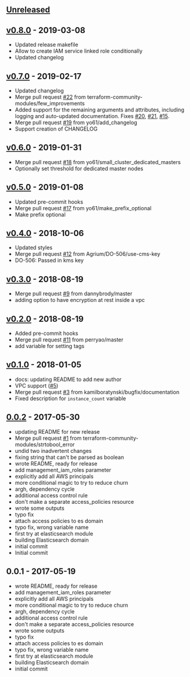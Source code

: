 <a name="unreleased"></a>
## [Unreleased]



<a name="v0.8.0"></a>
## [v0.8.0] - 2019-03-08

- Updated release makefile
- Allow to create IAM service linked role conditionally
- Updated changelog


<a name="v0.7.0"></a>
## [v0.7.0] - 2019-02-17

- Updated changelog
- Merge pull request [#22](https://github.com/terraform-community-modules/tf_aws_elasticsearch/issues/22) from terraform-community-modules/few_improvements
- Added support for the remaining arguments and attributes, including logging and auto-updated documentation. Fixes [#20](https://github.com/terraform-community-modules/tf_aws_elasticsearch/issues/20), [#21](https://github.com/terraform-community-modules/tf_aws_elasticsearch/issues/21), [#15](https://github.com/terraform-community-modules/tf_aws_elasticsearch/issues/15).
- Merge pull request [#19](https://github.com/terraform-community-modules/tf_aws_elasticsearch/issues/19) from yo61/add_changelog
- Support creation of CHANGELOG


<a name="v0.6.0"></a>
## [v0.6.0] - 2019-01-31

- Merge pull request [#18](https://github.com/terraform-community-modules/tf_aws_elasticsearch/issues/18) from yo61/small_cluster_dedicated_masters
- Optionally set threshold for dedicated master nodes


<a name="v0.5.0"></a>
## [v0.5.0] - 2019-01-08

- Updated pre-commit hooks
- Merge pull request [#17](https://github.com/terraform-community-modules/tf_aws_elasticsearch/issues/17) from yo61/make_prefix_optional
- Make prefix optional


<a name="v0.4.0"></a>
## [v0.4.0] - 2018-10-06

- Updated styles
- Merge pull request [#12](https://github.com/terraform-community-modules/tf_aws_elasticsearch/issues/12) from Agrium/DO-506/use-cms-key
- DO-506: Passed in kms key


<a name="v0.3.0"></a>
## [v0.3.0] - 2018-08-19

- Merge pull request [#9](https://github.com/terraform-community-modules/tf_aws_elasticsearch/issues/9) from dannybrody/master
- adding option to have encryption at rest inside a vpc


<a name="v0.2.0"></a>
## [v0.2.0] - 2018-08-19

- Added pre-commit hooks
- Merge pull request [#11](https://github.com/terraform-community-modules/tf_aws_elasticsearch/issues/11) from perryao/master
- add variable for setting tags


<a name="v0.1.0"></a>
## [v0.1.0] - 2018-01-05

- docs: updating README to add new author
- VPC support ([#5](https://github.com/terraform-community-modules/tf_aws_elasticsearch/issues/5))
- Merge pull request [#3](https://github.com/terraform-community-modules/tf_aws_elasticsearch/issues/3) from kamilboratynski/bugfix/documentation
- Fixed description for `instance_count` variable


<a name="0.0.2"></a>
## [0.0.2] - 2017-05-30

- updating README for new release
- Merge pull request [#1](https://github.com/terraform-community-modules/tf_aws_elasticsearch/issues/1) from terraform-community-modules/strtobool_error
- undid two inadvertent changes
- fixing string that can't be parsed as boolean
- wrote README, ready for release
- add management_iam_roles parameter
- explicitly add all AWS principals
- more conditional magic to try to reduce churn
- argh, dependency cycle
- additional access control rule
- don't make a separate access_policies resource
- wrote some outputs
- typo fix
- attach access policies to es domain
- typo fix, wrong variable name
- first try at elasticsearch module
- building Elasticsearch domain
- initial commit
- Initial commit


<a name="0.0.1"></a>
## 0.0.1 - 2017-05-19

- wrote README, ready for release
- add management_iam_roles parameter
- explicitly add all AWS principals
- more conditional magic to try to reduce churn
- argh, dependency cycle
- additional access control rule
- don't make a separate access_policies resource
- wrote some outputs
- typo fix
- attach access policies to es domain
- typo fix, wrong variable name
- first try at elasticsearch module
- building Elasticsearch domain
- initial commit


[Unreleased]: https://github.com/terraform-community-modules/tf_aws_elasticsearch/compare/v0.8.0...HEAD
[v0.8.0]: https://github.com/terraform-community-modules/tf_aws_elasticsearch/compare/v0.7.0...v0.8.0
[v0.7.0]: https://github.com/terraform-community-modules/tf_aws_elasticsearch/compare/v0.6.0...v0.7.0
[v0.6.0]: https://github.com/terraform-community-modules/tf_aws_elasticsearch/compare/v0.5.0...v0.6.0
[v0.5.0]: https://github.com/terraform-community-modules/tf_aws_elasticsearch/compare/v0.4.0...v0.5.0
[v0.4.0]: https://github.com/terraform-community-modules/tf_aws_elasticsearch/compare/v0.3.0...v0.4.0
[v0.3.0]: https://github.com/terraform-community-modules/tf_aws_elasticsearch/compare/v0.2.0...v0.3.0
[v0.2.0]: https://github.com/terraform-community-modules/tf_aws_elasticsearch/compare/v0.1.0...v0.2.0
[v0.1.0]: https://github.com/terraform-community-modules/tf_aws_elasticsearch/compare/0.0.2...v0.1.0
[0.0.2]: https://github.com/terraform-community-modules/tf_aws_elasticsearch/compare/0.0.1...0.0.2

